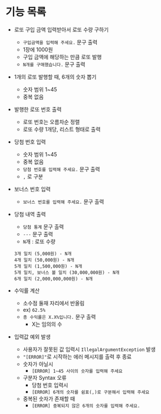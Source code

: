 # 기능 목록

- 로또 구입 금액 입력받아서 로또 수량 구하기

  - `구입금액을 입력해 주세요.` 문구 출력
  - 1장에 1000원
  - 구입 금액에 해당하는 만큼 로또 발행
  - `N개를 구매했습니다.` 문구 출력

- 1개의 로또 발행할 때, 6개의 숫자 뽑기

  - 숫자 범위 1~45
  - 중복 없음

- 발행한 로또 번호 출력

  - 로또 번호는 오름차순 정렬
  - 로또 수량 1개당, 리스트 형태로 출력

- 당첨 번호 입력

  - 숫자 범위 1~45
  - 중복 없음
  - `당첨 번호를 입력해 주세요.` 문구 출력
  - `,` 로 구분

- 보너스 번호 입력

  - `보너스 번호를 입력해 주세요.` 문구 출력

- 당첨 내역 출력

  - `당첨 통계` 문구 출력
  - `---` 문구 출력
  - `N`개 : 로또 수량

  ```
  3개 일치 (5,000원) - N개
  4개 일치 (50,000원) - N개
  5개 일치 (1,500,000원) - N개
  5개 일치, 보너스 볼 일치 (30,000,000원) - N개
  6개 일치 (2,000,000,000원) - N개
  ```

- 수익률 계산
  - 소수점 둘재 자리에서 반올림
  - ex) `62.5%` 
  - `총 수익률은 X.X%입니다.` 문구 출력
    - X는 임의의 수
- 입력값 예외 발생
  - 사용자가 잘못된 값 입력시 `IllegalArgumentException` 발생
  - `"[ERROR]"`로 시작하는 에러 메시지를 출력 후 종료
  - 숫자가 아닐시
    - `[ERROR] 1~45 사이의 숫자를 입력해 주세요`
  - 구분자 Syntax 오류
    - 당첨 번호 입력시
    - `[ERROR] 6개의 숫자를 쉼표(,)로 구분해서 입력해 주세요`
  - 중복된 숫자가 존재할 때
    - `[ERROR] 중복되지 않은 6개의 숫자를 입력해 주세요.`